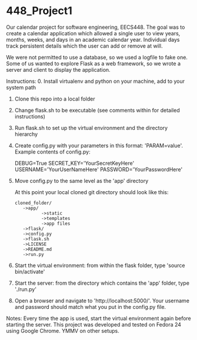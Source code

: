 # 448_Project1

Our calendar project for software engineering, EECS448.  The goal was to create a
calendar application which allowed a single user to view years, months, weeks, and
days in an academic calendar year.  Individual days track persistent details which the
user can add or remove at will.

We were not permitted to use a database, so we used a logfile to fake one.  Some of
us wanted to explore Flask as a web framework, so we wrote a server and client to display
the application.

Instructions:
  0. Install virtualenv and python on your machine, add to your system path
  1. Clone this repo into a local folder
  2. Change flask.sh to be executable (see comments within for detailed instructions)
  3. Run flask.sh to set up the virtual environment and the directory hierarchy
  4. Create config.py with your parameters in this format: 'PARAM=value'.
     Example contents of config.py:
        
        DEBUG=True
        SECRET_KEY='YourSecretKeyHere'
        USERNAME='YourUserNameHere'
        PASSWORD='YourPasswordHere'

  5. Move config.py to the same level as the 'app' directory
     
     At this point your local cloned git directory should look like this:

	     cloned_folder/
	        ->app/
                   ->static
                   ->templates
                   ->app files
	        ->flask/
	        ->config.py
	        ->flask.sh
	        ->LICENSE
	        ->README.md
	        ->run.py
     

  6. Start the virtual environment: from within the flask folder, type 'source bin/activate'
  7. Start the server: from the directory which contains the 'app' folder, type './run.py'
  8. Open a browser and navigate to 'http://localhost:5000/'.  Your username and password
     should match what you put in the config.py file.

Notes:
	Every time the app is used, start the virtual environment again before starting the server.
	This project was developed and tested on Fedora 24 using Google Chrome. YMMV on other setups.
